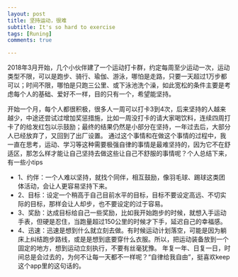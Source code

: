 ```yaml
---
layout: post
title: 坚持运动，很难
subtitle: It's so hard to exercise
tags: [Runing]
comments: true

---
```


2018年3月开始，几个小伙伴建了一个运动打卡群，约定每周至少运动一次，运动类型不限，可以是跑步、骑行、瑜伽、游泳，哪怕是走路，只要一天超过1万步都可以；时间不限，哪怕是只跑三公里、或下泳池洗个澡，如此宽松的条件主要是考虑每个人的基础、爱好不一样，目的只有一个，希望能坚持。

开始一个月，每个人都很积极，很多人一周可以打卡3到4次，后来坚持的人越来越少，中途还尝试过增加奖惩措施，比如一周没打卡的请大家喝饮料，连续四周打卡了的给发红包以示鼓励；最终的结果仍然是小部分在坚持，一年过去后，大部分人已经放弃了，又回到了出厂设置。
通过这个事情和在做这个事情的过程中，我一直在思考，运动、学习等这种需要极强自律的事情是最难坚持的，因为它不在舒适区，那怎么样才能让自己坚持去做这些让自己不舒服的事情呢？个人总结下来，有一些小tips

- 1、约伴：一个人难以坚持，就找个同伴，相互鼓励，像羽毛球、踢球这类团体活动，会让人更容易坚持下来。
- 2、目标：设定一个稍高于自己目前水平的目标，目标不要设定高远、不切实际的目标，那样会让人却步，也不要设定的过于容易。
- 3、奖励：达成目标给自己一些奖励，比如我开始跑步的时候，就想入手运动手表，但硬是忍住，当跑量超过150公里的时候才下手，延迟自己的幸福感。
- 4、迅速：迅速是想到什么就立刻去做。有时候运动计划落空，可能是因为躺床上纠结跑步路线，或是是想到底要穿什么衣服。所以，把运动装备放到一个固定的地方，想到运动立刻执行，不要有丝毫犹豫。
  年复一年、日复一日，时间总是会过去的，为何不让每一天都不一样呢？“自律给我自由”，挺喜欢keep这个app里的这句话的。